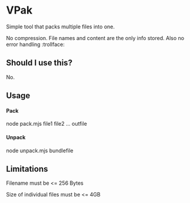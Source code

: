 # VPak

Simple tool that packs multiple files into one.

No compression. File names and content are the only info stored.
Also no error handling :trollface:

## Should I use this?
No.

## Usage

#### Pack

node pack.mjs file1 file2 ... outfile

#### Unpack

node unpack.mjs bundlefile

## Limitations

Filename must be <= 256 Bytes

Size of individual files must be <= 4GB

